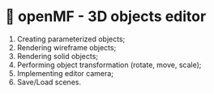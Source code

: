 # :gem: openMF - 3D objects editor

1. Creating parameterized objects;
2. Rendering wireframe objects;
3. Rendering solid objects;
4. Performing object transformation (rotate, move, scale);
5. Implementing editor camera;
6. Save/Load scenes.
